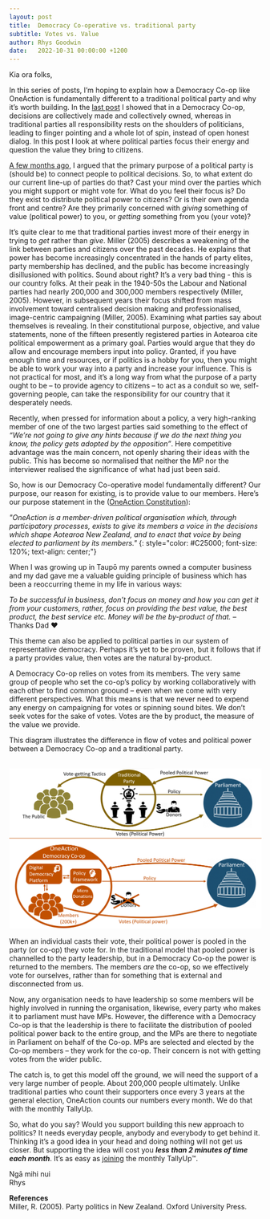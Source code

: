 ```yaml
---
layout: post
title:  Democracy Co-operative vs. traditional party
subtitle: Votes vs. Value
author: Rhys Goodwin
date:   2022-10-31 00:00:00 +1200
---
```



Kia ora folks,

In this series of posts, I’m hoping to explain how a Democracy Co-op like OneAction is fundamentally different to a traditional political party and why it’s worth building. In the [last post](/2022/09/30/Democracy-co-operative-vs-traditional-party-who-carries-the-load-copy.html) I showed that in a Democracy Co-op, decisions are collectively made and collectively owned, whereas in traditional parties all responsibility rests on the shoulders of politicians, leading to finger pointing and a whole lot of spin, instead of open honest dialog. In this post I look at where political parties focus their energy and question the value they bring to citizens. 

[A few months ago](/2022/05/31/Whats_the_point_of_parties.html), I argued that the primary purpose of a political party is (should be) to connect people to political decisions. So, to what extent do our current line-up of parties do that? Cast your mind over the parties which you might support or might vote for. What do you feel their focus is? Do they exist to distribute political power to citizens? Or is their own agenda front and centre? Are they primarily concerned with *giving* something of value (political power) to you, or *getting* something from you (your vote)? 

It’s quite clear to me that traditional parties invest more of their energy in trying to *get* rather than *give*. Miller (2005) describes a weakening of the link between parties and citizens over the past decades. He explains that power has become increasingly concentrated in the hands of party elites, party membership has declined, and the public has become increasingly disillusioned with politics. Sound about right? It’s a very bad thing - this is our country folks. At their peak in the 1940-50s the Labour and National parties had nearly 200,000 and 300,000 members respectively (Miller, 2005). However, in subsequent years their focus shifted from mass involvement toward centralised decision making and professionalised, image-centric campaigning (Miller, 2005). Examining what parties say about themselves is revealing. In their constitutional purpose, objective, and value statements, none of the fifteen presently registered parties in Aotearoa cite political empowerment as a primary goal. Parties would argue that they do allow and encourage members input into policy. Granted, if you have enough time and resources, or if politics is a hobby for you, then you might be able to work your way into a party and increase your influence. This is not practical for most, and it’s a long way from what the purpose of a party ought to be – to provide agency to citizens – to act as a conduit so we, self-governing people, can take the responsibility for our country that it desperately needs. 

Recently, when pressed for information about a policy, a very high-ranking member of one of the two largest parties said something to the effect of *“We’re not going to give any hints because if we do the next thing you know, the policy gets adopted by the opposition”*. Here competitive advantage was the main concern, not openly sharing their ideas with the public. This has become so normalised that neither the MP nor the interviewer realised the significance of what had just been said. 

So, how is our Democracy Co-operative model fundamentally different? Our purpose, our reason for existing, is to provide value to our members. Here’s our purpose statement in the (<a href="/Downloads/OneAction - Constitution v2.3a - Published.pdf" target="_blank" onclick="gtag('event', 'Click', {  'event_category' : 'PDF Download',  'event_label' : 'Constitution'});" >OneAction Constitution</a>):

*"OneAction is a member-driven political organisation which, through participatory processes, exists to give its members a voice in the decisions which shape Aotearoa New Zealand, and to enact that voice by being elected to parliament by its members."*
{: style="color: #C25000; font-size: 120%; text-align: center;"}

When I was growing up in Taupō my parents owned a computer business and my dad gave me a valuable guiding principle of business which has been a reoccurring theme in my life in various ways:

*To be successful in business, don’t focus on money and how you can get it from your customers, rather, focus on providing the best value, the best product, the best service etc. Money will be the by-product of that.*  – Thanks Dad ❤️

This theme can also be applied to political parties in our system of representative democracy. Perhaps it’s yet to be proven, but it follows that if a party provides value, then votes are the natural by-product.

A Democracy Co-op relies on votes from its members. The very same group of people who set the co-op’s policy by working collaboratively with each other to find common groound – even when we come with very different perspectives. What this means is that we never need to expend any energy on campaigning for votes or spinning sound bites. We don’t seek votes for the sake of votes. Votes are the by product, the measure of the value we provide. 

This diagram illustrates the difference in flow of votes and political power between a Democracy Co-op and a traditional party.  
   
<br>

<a href="/img/posts/TraditionalVsCo-op-2022.png">
    <img  class="img-fluid" src="/img/posts/TraditionalVsCo-op-2022.png" alt="">
</a>

<br>

When an individual casts their vote, their political power is pooled in the party (or co-op) they vote for. In the traditional model that pooled power is channelled to the party leadership, but in a Democracy Co-op the power is returned to the members.  The members *are* the co-op, so we effectively vote for ourselves, rather than for something that is external and disconnected from us. 

Now, any organisation needs to have leadership so some members will be highly involved in running the organisation, likewise, every party who makes it to parliament must have MPs. However, the difference with a Democracy Co-op is that the leadership is there to facilitate the distribution of pooled political power back to the entire group, and the MPs are there to negotiate in Parliament on behalf of the Co-op. MPs are selected and elected by the Co-op members – they work for the co-op. Their concern is not with getting votes from the wider public. 

The catch is, to get this model off the ground, we will need the support of a very large number of people. About 200,000 people ultimately. Unlike traditional parties who count their supporters once every 3 years at the general election, OneAction counts our numbers every month. We do that with the monthly TallyUp. 

So, what do you say? Would you support building this new approach to politics? It needs everyday people, anybody and everybody to get behind it. Thinking it’s a good idea in your head and doing nothing will not get us closer.  But supporting the idea will cost you ***less than 2 minutes of time each month***. It’s as easy as [joining]({{site.data.urls.join}}) the monthly TallyUp™. 

Ngā mihi nui   
Rhys

**References**   
Miller, R. (2005). Party politics in New Zealand. Oxford University Press. 



